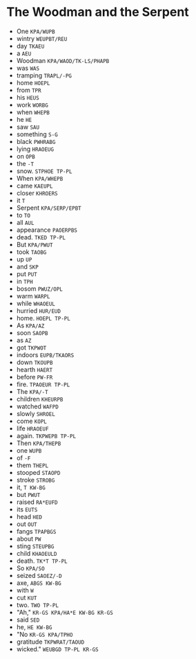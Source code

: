 # The Woodman and the Serpent

* One `KPA/WUPB`
* wintry `WEUPBT/REU`
* day `TKAEU`
* a `AEU`
* Woodman `KPA/WAOD/TK-LS/PHAPB`
* was `WAS`
* tramping `TRAPL/-PG`
* home `HOEPL`
* from `TPR`
* his `HEUS`
* work `WORBG`
* when `WHEPB`
* he `HE`
* saw `SAU`
* something `S-G`
* black `PWHRABG`
* lying `HRAOEUG`
* on `OPB`
* the `-T`
* snow. `STPHOE TP-PL`
* When `KPA/WHEPB`
* came `KAEUPL`
* closer `KHROERS`
* it `T`
* Serpent `KPA/SERP/EPBT`
* to `TO`
* all `AUL`
* appearance `PAOERPBS`
* dead. `TKED TP-PL`
* But `KPA/PWUT`
* took `TAOBG`
* up `UP`
* and `SKP`
* put `PUT`
* in `TPH`
* bosom `PWUZ/OPL`
* warm `WARPL`
* while `WHAOEUL`
* hurried `HUR/EUD`
* home. `HOEPL TP-PL`
* As `KPA/AZ`
* soon `SAOPB`
* as `AZ`
* got `TKPWOT`
* indoors `EUPB/TKAORS`
* down `TKOUPB`
* hearth `HAERT`
* before `PW-FR`
* fire. `TPAOEUR TP-PL`
* The `KPA/-T`
* children `KHEURPB`
* watched `WAFPD`
* slowly `SHROEL`
* come `KOPL`
* life `HRAOEUF`
* again. `TKPWEPB TP-PL`
* Then `KPA/THEPB`
* one `WUPB`
* of `-F`
* them `THEPL`
* stooped `STAOPD`
* stroke `STROBG`
* it, `T KW-BG`
* but `PWUT`
* raised `RA*EUFD`
* its `EUTS`
* head `HED`
* out `OUT`
* fangs `TPAPBGS`
* about `PW`
* sting `STEUPBG`
* child `KHAOEULD`
* death. `TK*T TP-PL`
* So `KPA/SO`
* seized `SAOEZ/-D`
* axe, `ABGS KW-BG`
* with `W`
* cut `KUT`
* two. `TWO TP-PL`
* "Ah," `KR-GS KPA/HA*E KW-BG KR-GS`
* said `SED`
* he, `HE KW-BG`
* "No `KR-GS KPA/TPHO`
* gratitude `TKPWRAT/TAOUD`
* wicked." `WEUBGD TP-PL KR-GS`

